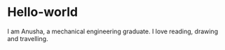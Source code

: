 # Hello-world

I am Anusha, a mechanical engineering graduate.
I love reading, drawing and travelling.
